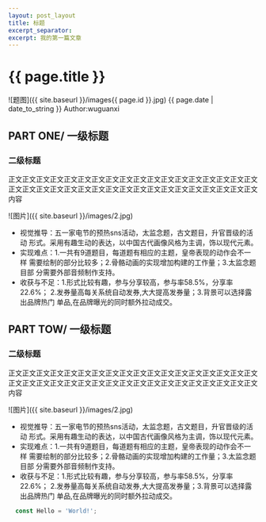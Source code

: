 ```yaml
---
layout: post_layout
title: 标题
excerpt_separator: 
excerpt: 我的第一篇文章
---
```


# {{ page.title }}

![题图]({{ site.baseurl }}/images{{ page.id }}.jpg)
{{ page.date | date_to_string }} Author:wuguanxi

## PART ONE/ 一级标题

### 二级标题

正文正文正文正文正文正文正文正文正文正文正文正文正文正文正文正文正文正文正文正文正文正文正文正文正文正文正文正文正文正文正文正文正文正文正文正文内容

![图片]({{ site.baseurl }}/images/2.jpg)

+ 视觉推导：五一家电节的预热sns活动，太监念题，古文题目，升官晋级的活动
形式。采用有趣生动的表达，以中国古代画像风格为主调，饰以现代元素。
+ 实现难点：1.一共有9道题目，每道题有相应的主题，皇帝表现的动作会不一样
需要绘制的部分比较多；2.骨骼动画的实现增加构建的工作量；3.太监念题目部
分需要外部音频制作支持。
+ 收获与不足：1.形式比较有趣，参与分享较高，参与率58.5%，分享率22.6%；
2.发券量高每关系统自动发券,大大提高发券量；3.背景可以选择露出品牌热门
单品,在品牌曝光的同时额外拉动成交。

## PART TOW/ 一级标题

### 二级标题

正文正文正文正文正文正文正文正文正文正文正文正文正文正文正文正文正文正文正文正文正文正文正文正文正文正文正文正文正文正文正文正文正文正文正文正文内容

![图片]({{ site.baseurl }}/images/2.jpg)

+ 视觉推导：五一家电节的预热sns活动，太监念题，古文题目，升官晋级的活动
形式。采用有趣生动的表达，以中国古代画像风格为主调，饰以现代元素。
+ 实现难点：1.一共有9道题目，每道题有相应的主题，皇帝表现的动作会不一样
需要绘制的部分比较多；2.骨骼动画的实现增加构建的工作量；3.太监念题目部
分需要外部音频制作支持。
+ 收获与不足：1.形式比较有趣，参与分享较高，参与率58.5%，分享率22.6%；
2.发券量高每关系统自动发券,大大提高发券量；3.背景可以选择露出品牌热门
单品,在品牌曝光的同时额外拉动成交。



```javascript
  const Hello = 'World!';
```